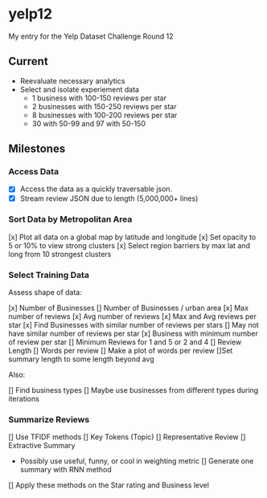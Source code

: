# yelp12

My entry for the Yelp Dataset Challenge Round 12

## Current

* Reevaluate necessary analytics
* Select and isolate experiement data
  * 1 business with 100-150 reviews per star
  * 2 businesses with 150-250 reviews per star
  * 8 businesses with 100-200 reviews per star
  * 30 with 50-99 and 97 with 50-150

## Milestones

### Access Data

* [x] Access the data as a quickly traversable json.
* [x] Stream review JSON due to length (5,000,000+ lines)

### Sort Data by Metropolitan Area

[x] Plot all data on a global map by latitude and longitude
[x] Set opacity to 5 or 10% to view strong clusters
[x] Select region barriers by max lat and long from 10 strongest clusters

### Select Training Data

Assess shape of data:

[x] Number of Businesses
[] Number of Businesses / urban area
[x] Max number of reviews
[x] Avg number of reviews
[x] Max and Avg reviews per star
[x] Find Businesses with similar number of reviews per stars
  [] May not have similar number of reviews per star
[x] Business with minimum number of review per star
[] Minimum Reviews for 1 and 5 or 2 and 4
[] Review Length
[] Words per review
[] Make a plot of words per review
[]Set summary length to some length beyond avg

Also:

[] Find business types
[] Maybe use businesses from different types during iterations

### Summarize Reviews

[] Use TFIDF methods
[] Key Tokens (Topic)
[] Representative Review
[] Extractive Summary
  * Possibly use useful, funny, or cool in weighting metric
[] Generate one summary with RNN method

[] Apply these methods on the Star rating and Business level